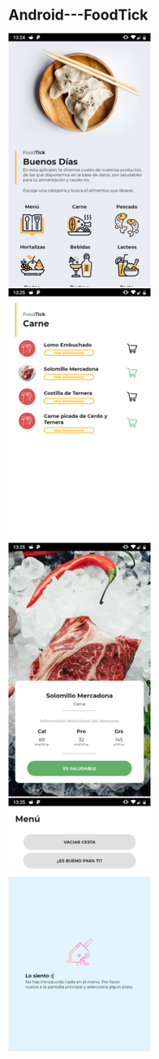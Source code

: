 # Android---FoodTick
<img src="RES-DOCS/home.png" width="280"/> <img src="RES-DOCS/list.png" width="280" /> <img src="RES-DOCS/produ.png" width="280"/>  <img src="RES-DOCS/menu.png" width="280"/> 
